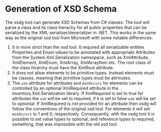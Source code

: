 # Generation of XSD Schema

The xsdg tool can generate XSD Schemas from C# classes. The tool will parse a class and its class hierachy for all public properties that can be serialized by the XML serializer/deserializer in .NET. This works in the same way as the original xsd tool from Microsoft with some notable differences:

1. It is more strict than the xsd tool. It required all serializable entities Properties and Enum values to be annotated with appropriate Attributes from the System.Xml.Serialization namespace, such as XmlAttribute, XmlElement, XmlEnum, XmlArray, XmlArrayItem etc. The root class of the class hirarchy must have the XmlRoot attribute.
2. It does not allow elements to be primitive types. Instead elements must be classes, meaning that primitive types must be attrinutes.
3. The ```use``` attribute for attributes and ```minOccurs``` for elements can be controlled by an optional XmlRequired attribute in the Inventors.Xml.Serialization library. If XmlRequired is set to true for attributes the ```use``` will be set to required, if it is set to false ```use``` will be set to optionial. If XmlRequired is not provided for an attribute then xsdg will follow the conventions of the original xsd tool. For elements it will set  ```minOccurs``` to 1 and 0, respectively. Consequently, with the xsdg tool it is possible to set value types to optional, and reference types to required, something, that was impossible with the old xsd tool.